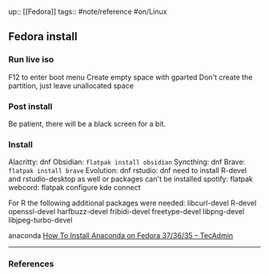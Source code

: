 up:: [[Fedora]]
tags:: #note/reference #on/Linux

## Fedora install

### Run live iso

F12 to enter boot menu
Create empty space with gparted
Don't create the partition, just leave unallocated space

### Post install

Be patient, there will be a black screen for a bit.

### Install

Alacritty: dnf
Obsidian:  `flatpak install obsidian`
Syncthing: dnf
Brave: `flatpak install brave`
Evolution: dnf
rstudio: dnf
need to install R-devel and rstudio-desktop as well or packages can't be installed
spotify: flatpak
webcord: flatpak
configure kde connect

For R the following additional packages were needed:
libcurl-devel
R-devel
openssl-devel
harfbuzz-devel
fribidi-devel
freetype-devel
libpng-devel
libjpeg-turbo-devel

anaconda
[How To Install Anaconda on Fedora 37/36/35 – TecAdmin](https://tecadmin.net/how-to-install-anaconda-on-fedora/)

---

### References